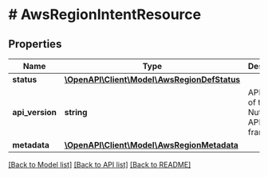 # # AwsRegionIntentResource

## Properties

Name | Type | Description | Notes
------------ | ------------- | ------------- | -------------
**status** | [**\OpenAPI\Client\Model\AwsRegionDefStatus**](AwsRegionDefStatus.md) |  | [optional]
**api_version** | **string** | API Version of the Nutanix v3 API framework. | [default to '3.1.0']
**metadata** | [**\OpenAPI\Client\Model\AwsRegionMetadata**](AwsRegionMetadata.md) |  |

[[Back to Model list]](../../README.md#models) [[Back to API list]](../../README.md#endpoints) [[Back to README]](../../README.md)
